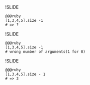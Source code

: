 !SLIDE

    @@@ruby
    [1,3,4,5].size -1
    # => ?

!SLIDE

    @@@ruby
    [1,3,4,5].size -1
    # wrong number of arguments(1 for 0)

!SLIDE
 
    @@@ruby
    [1,3,4,5].size - 1
    # => 3
